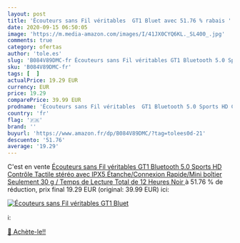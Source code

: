 ```yaml
---
layout: post
title: 'Écouteurs sans Fil véritables  GT1 Bluet avec 51.76 % rabais '
date: 2020-09-15 06:50:05
image: 'https://m.media-amazon.com/images/I/41JX0CYQ6KL._SL400_.jpg'
comments: true
category: ofertas
author: 'tole.es'
slug: 'B084V89DMC-fr Écouteurs sans Fil véritables GT1 Bluetooth 5.0 Sports HD...'
sku: 'B084V89DMC-fr'
tags: [  ]
actualPrice: 19.29 EUR
currency: EUR
price: 19.29
comparePrice: 39.99 EUR
prodname: 'Écouteurs sans Fil véritables  GT1 Bluetooth 5.0 Sports HD Contrôle Tactile stéréo avec IPX5 Étanche/Connexion Rapide/Mini boîtier  Seulement 30 g  / Temps de Lecture Total de 12 Heures  Noir '
country: 'fr'
flag: '🇫🇷'
brand: ''
buyurl: 'https://www.amazon.fr/dp/B084V89DMC/?tag=tolees0d-21'
descuento: '51.76'
average: '19.29'
---
```


C'est en vente [Écouteurs sans Fil véritables  GT1 Bluetooth 5.0 Sports HD Contrôle Tactile stéréo avec IPX5 Étanche/Connexion Rapide/Mini boîtier  Seulement 30 g  / Temps de Lecture Total de 12 Heures  Noir ](https://www.amazon.fr/dp/B084V89DMC/?tag=tolees0d-21)  à  51.76 % de réduction, prix final  19.29 EUR (original: 39.99 EUR) ici:

[![Écouteurs sans Fil véritables  GT1 Bluet](https://m.media-amazon.com/images/I/41JX0CYQ6KL._SL400_.jpg)](https://www.amazon.fr/dp/B084V89DMC/?tag=tolees0d-21)

ℹ️:


[🛒 Achète-le!!](https://www.amazon.fr/dp/B084V89DMC/?tag=tolees0d-21)
